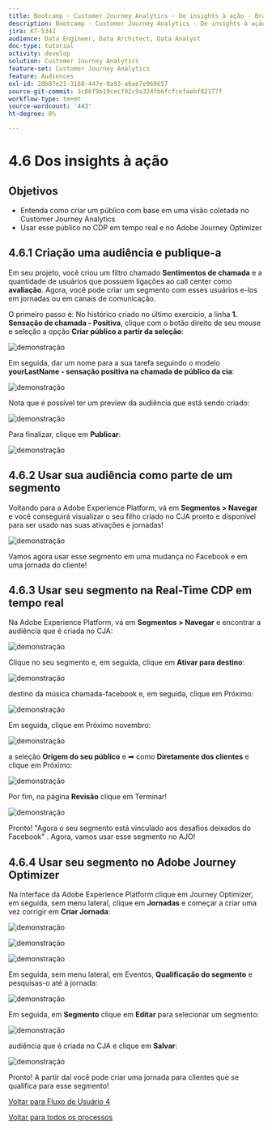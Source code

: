 ```yaml
---
title: Bootcamp - Customer Journey Analytics - De insights à ação - Brasil
description: Bootcamp - Customer Journey Analytics - De insights à ação - Brasil
jira: KT-5342
audience: Data Engineer, Data Architect, Data Analyst
doc-type: tutorial
activity: develop
solution: Customer Journey Analytics
feature-set: Customer Journey Analytics
feature: Audiences
exl-id: 28b87e21-3168-447e-9a93-a6ae7e969657
source-git-commit: 3c86f9b19cecf92c9a324fb6fcfcefaebf82177f
workflow-type: tm+mt
source-wordcount: '443'
ht-degree: 0%

---
```


# 4.6 Dos insights à ação

## Objetivos

- Entenda como criar um público com base em uma visão coletada no Customer Journey Analytics
- Usar esse público no CDP em tempo real e no Adobe Journey Optimizer

## 4.6.1 Criação uma audiência e publique-a

Em seu projeto, você criou um filtro chamado **Sentimentos de chamada** e a quantidade de usuários que possuem ligações ao call center como **avaliação**. Agora, você pode criar um segmento com esses usuários e-los em jornadas ou em canais de comunicação.

O primeiro passo é: No histórico criado no último exercício, a linha **1. Sensação de chamada - Positiva**, clique com o botão direito de seu mouse e seleção a opção **Criar público a partir da seleção**:

![demonstração](./images/aud1.png)

Em seguida, dar um nome para a sua tarefa seguindo o modelo **yourLastName - sensação positiva na chamada de público da cia**:

![demonstração](./images/aud2.png)

Nota que é possível ter um preview da audiência que está sendo criado:

![demonstração](./images/aud3.png)

Para finalizar, clique em **Publicar**:

![demonstração](./images/aud4.png)

## 4.6.2 Usar sua audiência como parte de um segmento

Voltando para a Adobe Experience Platform, vá em **Segmentos > Navegar** e você conseguirá visualizar o seu filho criado no CJA pronto e disponível para ser usado nas suas ativações e jornadas!

![demonstração](./images/aud5.png)

Vamos agora usar esse segmento em uma mudança no Facebook e em uma jornada do cliente!

## 4.6.3 Usar seu segmento na Real-Time CDP em tempo real

Na Adobe Experience Platform, vá em **Segmentos > Navegar** e encontrar a audiência que é criada no CJA:

![demonstração](./images/aud6.png)

Clique no seu segmento e, em seguida, clique em **Ativar para destino**:

![demonstração](./images/aud7.png)

destino da música chamada-facebook e, em seguida, clique em Próximo:

![demonstração](./images/aud8.png)

Em seguida, clique em Próximo novembro:

![demonstração](./images/aud9.png)

a seleção **Origem do seu público** e ➡ como **Diretamente dos clientes** e clique em Próximo:

![demonstração](./images/aud10.png)

Por fim, na página **Revisão** clique em Terminar!

![demonstração](./images/aud11.png)

Pronto! &quot;Agora o seu segmento está vinculado aos desafios deixados do Facebook&quot; .
Agora, vamos usar esse segmento no AJO!

## 4.6.4 Usar seu segmento no Adobe Journey Optimizer

Na interface da Adobe Experience Platform clique em Journey Optimizer, em seguida, sem menu lateral, clique em **Jornadas** e começar a criar uma vez corrigir em **Criar Jornada**:

![demonstração](./images/aud20.png)

![demonstração](./images/aud21.png)

![demonstração](./images/aud22.png)

Em seguida, sem menu lateral, em Eventos, **Qualificação do segmento** e pesquisas-o até à jornada:

![demonstração](./images/aud23.png)

Em seguida, em **Segmento** clique em **Editar** para selecionar um segmento:

![demonstração](./images/aud24.png)

audiência que é criada no CJA e clique em **Salvar**:

![demonstração](./images/aud25.png)

Pronto! A partir daí você pode criar uma jornada para clientes que se qualifica para esse segmento!

[Voltar para Fluxo de Usuário 4](./uc4.md)

[Voltar para todos os processos](./../../overview.md)
